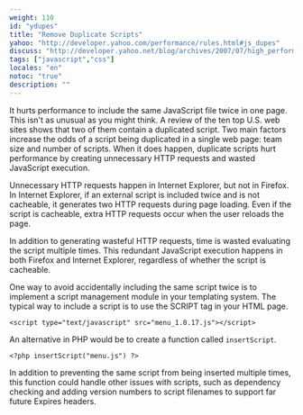 ```yaml
---
weight: 110
id: "ydupes"
title: "Remove Duplicate Scripts"
yahoo: "http://developer.yahoo.com/performance/rules.html#js_dupes"
discuss: "http://developer.yahoo.net/blog/archives/2007/07/high_performanc_10.html"
tags: ["javascript","css"]
locales: "en"
notoc: "true"
description: ""
---
```


It hurts performance to include the same JavaScript file twice in one page. This isn't as unusual as you might think. A review of the ten top U.S. web sites shows that two of them contain a duplicated script. Two main factors increase the odds of a script being duplicated in a single web page: team size and number of scripts. When it does happen, duplicate scripts hurt performance by creating unnecessary HTTP requests and wasted JavaScript execution.

Unnecessary HTTP requests happen in Internet Explorer, but not in Firefox. In Internet Explorer, if an external script is included twice and is not cacheable, it generates two HTTP requests during page loading. Even if the script is cacheable, extra HTTP requests occur when the user reloads the page.

In addition to generating wasteful HTTP requests, time is wasted evaluating the script multiple times. This redundant JavaScript execution happens in both Firefox and Internet Explorer, regardless of whether the script is cacheable.

One way to avoid accidentally including the same script twice is to implement a script management module in your templating system. The typical way to include a script is to use the SCRIPT tag in your HTML page.

	<script type="text/javascript" src="menu_1.0.17.js"></script>

An alternative in PHP would be to create a function called `insertScript`.

	<?php insertScript("menu.js") ?>

In addition to preventing the same script from being inserted multiple times, this function could handle other issues with scripts, such as dependency checking and adding version numbers to script filenames to support far future Expires headers.